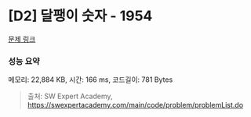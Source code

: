 # [D2] 달팽이 숫자 - 1954 

[문제 링크](https://swexpertacademy.com/main/code/problem/problemDetail.do?contestProbId=AV5PobmqAPoDFAUq) 

### 성능 요약

메모리: 22,884 KB, 시간: 166 ms, 코드길이: 781 Bytes



> 출처: SW Expert Academy, https://swexpertacademy.com/main/code/problem/problemList.do